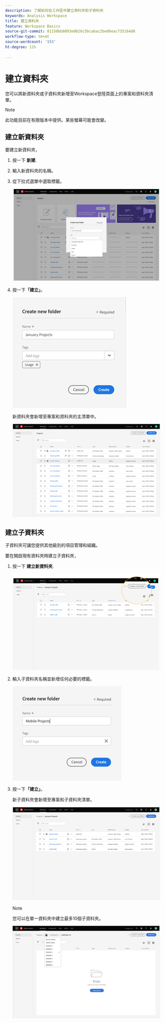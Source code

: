 ```yaml
---
description: 了解如何在工作區中建立資料夾和子資料夾
keywords: Analysis Workspace
title: 建立資料夾
feature: Workspace Basics
source-git-commit: 81158bb8893e0826c5bcabac2bed6eac735164d8
workflow-type: tm+mt
source-wordcount: '153'
ht-degree: 11%

---
```



# 建立資料夾

您可以將新資料夾或子資料夾新增至Workspace登陸頁面上的專案和資料夾清單。

>[!NOTE]
>
>此功能目前在有限版本中提供。某些螢幕可能會改變。

## 建立新資料夾

要建立新資料夾，

1. 按一下 **新建**.

1. 輸入新資料夾的名稱。

1. 從下拉式選單中選取標籤。

   ![](/help/analyze/analysis-workspace/build-workspace-project/assets/select-tags.png)

1. 按一下&#x200B;**「建立」**。

   ![](/help/analyze/analysis-workspace/build-workspace-project/assets/create.png)

   新資料夾會新增至專案和資料夾的主清單中。

   ![](/help/analyze/analysis-workspace/build-workspace-project/assets/create-new-listed.png)

## 建立子資料夾

子資料夾可讓您提供其他級別的項目管理和組織。

要在開啟現有資料夾時建立子資料夾，

1. 按一下 **建立新資料夾**.

   ![](/help/analyze/analysis-workspace/build-workspace-project/assets/create-subfolder2.png)

1. 輸入子資料夾名稱並新增任何必要的標籤。

   ![](/help/analyze/analysis-workspace/build-workspace-project/assets/create-subfolder-name.png)

1. 按一下&#x200B;**「建立」**。

   新子資料夾會新增至專案和子資料夾清單。

   ![](/help/analyze/analysis-workspace/build-workspace-project/assets/create-subfolder-added.png)

   >[!NOTE]
   >
   >您可以在單一資料夾中建立最多10個子資料夾。

   ![](/help/analyze/analysis-workspace/build-workspace-project/assets/create-subfolder-limit.png)

